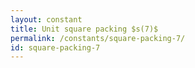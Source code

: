 ```yaml
---
layout: constant
title: Unit square packing $s(7)$
permalink: /constants/square-packing-7/
id: square-packing-7
---
```

